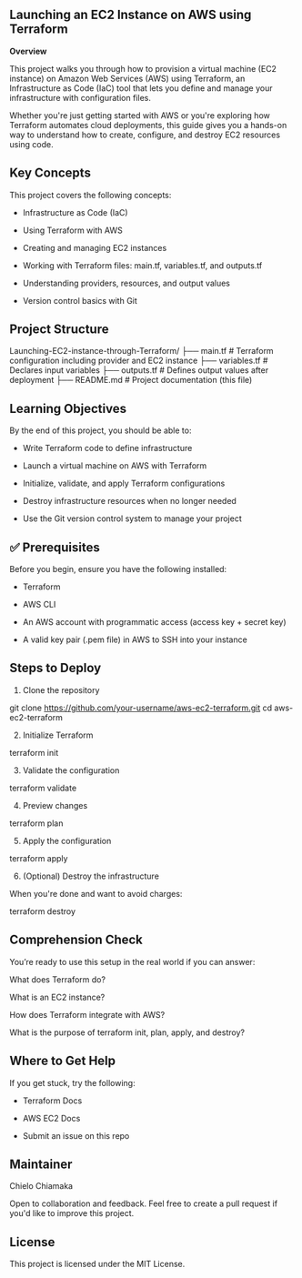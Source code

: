 ## Launching an EC2 Instance on AWS using Terraform

**Overview**

This project walks you through how to provision a virtual machine (EC2 instance) on Amazon Web Services (AWS) using Terraform, an Infrastructure as Code (IaC) tool that lets you define and manage your infrastructure with configuration files.


Whether you're just getting started with AWS or you're exploring how Terraform automates cloud deployments, this guide gives you a hands-on way to understand how to create, configure, and destroy EC2 resources using code.




## Key Concepts

This project covers the following concepts:

- Infrastructure as Code (IaC)

- Using Terraform with AWS

- Creating and managing EC2 instances

- Working with Terraform files: main.tf, variables.tf, and outputs.tf

- Understanding providers, resources, and output values

- Version control basics with Git



## Project Structure


Launching-EC2-instance-through-Terraform/
├── main.tf         # Terraform configuration including provider and EC2 instance
├── variables.tf    # Declares input variables
├── outputs.tf      # Defines output values after deployment
├── README.md       # Project documentation (this file)




## Learning Objectives

By the end of this project, you should be able to:

- Write Terraform code to define infrastructure

- Launch a virtual machine on AWS with Terraform

- Initialize, validate, and apply Terraform configurations

- Destroy infrastructure resources when no longer needed

- Use the Git version control system to manage your project





## ✅ Prerequisites

Before you begin, ensure you have the following installed:

- Terraform

- AWS CLI

- An AWS account with programmatic access (access key + secret key)

- A valid key pair (.pem file) in AWS to SSH into your instance




## Steps to Deploy

1. Clone the repository

git clone https://github.com/your-username/aws-ec2-terraform.git
cd aws-ec2-terraform


2. Initialize Terraform

terraform init


3. Validate the configuration

terraform validate


4. Preview changes

terraform plan


5. Apply the configuration

terraform apply


6. (Optional) Destroy the infrastructure

When you're done and want to avoid charges:

terraform destroy





## Comprehension Check

You’re ready to use this setup in the real world if you can answer:

What does Terraform do?

What is an EC2 instance?

How does Terraform integrate with AWS?

What is the purpose of terraform init, plan, apply, and destroy?




## Where to Get Help

If you get stuck, try the following:

- Terraform Docs

- AWS EC2 Docs

- Submit an issue on this repo




## Maintainer

Chielo Chiamaka

Open to collaboration and feedback.
Feel free to create a pull request if you'd like to improve this project.



## License

This project is licensed under the MIT License.





